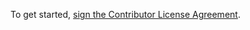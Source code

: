 To get started, <a href="https://www.clahub.com/agreements/Nayruden/ulx">sign the Contributor License Agreement</a>.
